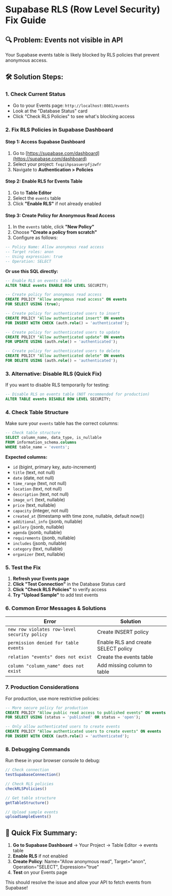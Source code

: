 # Supabase RLS (Row Level Security) Fix Guide

## 🔍 **Problem: Events not visible in API**

Your Supabase events table is likely blocked by RLS policies that prevent anonymous access.

## 🛠️ **Solution Steps:**

### 1. **Check Current Status**
- Go to your Events page: `http://localhost:8081/events`
- Look at the "Database Status" card
- Click "Check RLS Policies" to see what's blocking access

### 2. **Fix RLS Policies in Supabase Dashboard**

#### **Step 1: Access Supabase Dashboard**
1. Go to [https://supabase.com/dashboard](https://supabase.com/dashboard)
2. Select your project: `fxqzihpsasuerpfjzwfr`
3. Navigate to **Authentication > Policies**

#### **Step 2: Enable RLS for Events Table**
1. Go to **Table Editor**
2. Select the `events` table
3. Click **"Enable RLS"** if not already enabled

#### **Step 3: Create Policy for Anonymous Read Access**
1. In the `events` table, click **"New Policy"**
2. Choose **"Create a policy from scratch"**
3. Configure as follows:

```sql
-- Policy Name: Allow anonymous read access
-- Target roles: anon
-- Using expression: true
-- Operation: SELECT
```

**Or use this SQL directly:**

```sql
-- Enable RLS on events table
ALTER TABLE events ENABLE ROW LEVEL SECURITY;

-- Create policy for anonymous read access
CREATE POLICY "Allow anonymous read access" ON events
FOR SELECT USING (true);

-- Create policy for authenticated users to insert
CREATE POLICY "Allow authenticated insert" ON events
FOR INSERT WITH CHECK (auth.role() = 'authenticated');

-- Create policy for authenticated users to update
CREATE POLICY "Allow authenticated update" ON events
FOR UPDATE USING (auth.role() = 'authenticated');

-- Create policy for authenticated users to delete
CREATE POLICY "Allow authenticated delete" ON events
FOR DELETE USING (auth.role() = 'authenticated');
```

### 3. **Alternative: Disable RLS (Quick Fix)**

If you want to disable RLS temporarily for testing:

```sql
-- Disable RLS on events table (NOT recommended for production)
ALTER TABLE events DISABLE ROW LEVEL SECURITY;
```

### 4. **Check Table Structure**

Make sure your `events` table has the correct columns:

```sql
-- Check table structure
SELECT column_name, data_type, is_nullable 
FROM information_schema.columns 
WHERE table_name = 'events';
```

**Expected columns:**
- `id` (bigint, primary key, auto-increment)
- `title` (text, not null)
- `date` (date, not null)
- `time_range` (text, not null)
- `location` (text, not null)
- `description` (text, not null)
- `image_url` (text, nullable)
- `price` (text, nullable)
- `capacity` (integer, not null)
- `created_at` (timestamp with time zone, nullable, default now())
- `additional_info` (jsonb, nullable)
- `gallery` (jsonb, nullable)
- `agenda` (jsonb, nullable)
- `requirements` (jsonb, nullable)
- `includes` (jsonb, nullable)
- `category` (text, nullable)
- `organizer` (text, nullable)

### 5. **Test the Fix**

1. **Refresh your Events page**
2. **Click "Test Connection"** in the Database Status card
3. **Click "Check RLS Policies"** to verify access
4. **Try "Upload Sample"** to add test events

### 6. **Common Error Messages & Solutions**

| Error | Solution |
|-------|----------|
| `new row violates row-level security policy` | Create INSERT policy |
| `permission denied for table events` | Enable RLS and create SELECT policy |
| `relation "events" does not exist` | Create the events table |
| `column "column_name" does not exist` | Add missing column to table |

### 7. **Production Considerations**

For production, use more restrictive policies:

```sql
-- More secure policy for production
CREATE POLICY "Allow public read access to published events" ON events
FOR SELECT USING (status = 'published' OR status = 'open');

-- Only allow authenticated users to create events
CREATE POLICY "Allow authenticated users to create events" ON events
FOR INSERT WITH CHECK (auth.role() = 'authenticated');
```

### 8. **Debugging Commands**

Run these in your browser console to debug:

```javascript
// Check connection
testSupabaseConnection()

// Check RLS policies
checkRLSPolicies()

// Get table structure
getTableStructure()

// Upload sample events
uploadSampleEvents()
```

## 🎯 **Quick Fix Summary:**

1. **Go to Supabase Dashboard** → Your Project → Table Editor → events table
2. **Enable RLS** if not enabled
3. **Create Policy**: Name="Allow anonymous read", Target="anon", Operation="SELECT", Expression="true"
4. **Test** on your Events page

This should resolve the issue and allow your API to fetch events from Supabase!
